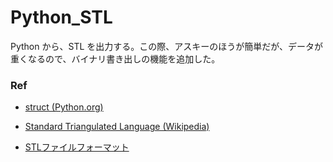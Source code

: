 # Python_STL  

Python から、STL を出力する。この際、アスキーのほうが簡単だが、データが重くなるので、バイナリ書き出しの機能を追加した。  

### Ref  

- [struct (Python.org)](https://docs.python.org/ja/3/library/struct.html)  

- [Standard Triangulated Language (Wikipedia)](https://ja.wikipedia.org/wiki/Standard_Triangulated_Language)  


- [STLファイルフォーマット](https://www.hiramine.com/programming/3dmodelfileformat/stlfileformat.html)  


